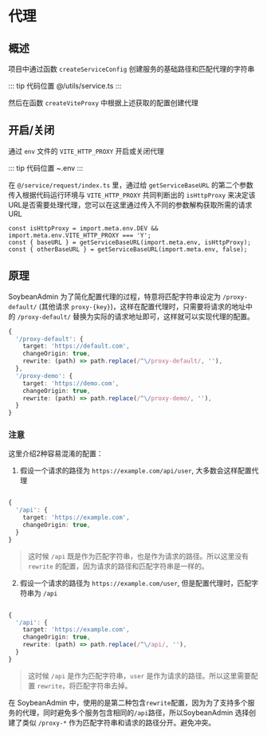 # 代理

## 概述

项目中通过函数 `createServiceConfig` 创建服务的基础路径和匹配代理的字符串

::: tip 代码位置
@/utils/service.ts
:::

然后在函数 `createViteProxy` 中根据上述获取的配置创建代理

## 开启/关闭

通过 `env` 文件的 `VITE_HTTP_PROXY` 开启或关闭代理

::: tip 代码位置
~.env
:::

在 `@/service/request/index.ts` 里，通过给 `getServiceBaseURL` 的第二个参数传入根据代码运行环境与 `VITE_HTTP_PROXY` 共同判断出的 `isHttpProxy` 来决定该URL是否需要处理代理，您可以在这里通过传入不同的参数解构获取所需的请求URL

```
const isHttpProxy = import.meta.env.DEV && import.meta.env.VITE_HTTP_PROXY === 'Y';
const { baseURL } = getServiceBaseURL(import.meta.env, isHttpProxy);
const { otherBaseURL } = getServiceBaseURL(import.meta.env, false);
```

## 原理

SoybeanAdmin 为了简化配置代理的过程，特意将匹配字符串设定为 `/proxy-default/` (其他请求 `proxy-{key}`)，这样在配置代理时，只需要将请求的地址中的 `/proxy-default/` 替换为实际的请求地址即可，这样就可以实现代理的配置。

```ts
{
  '/proxy-default': {
    target: 'https://default.com',
    changeOrigin: true,
    rewrite: (path) => path.replace(/^\/proxy-default/, ''),
  },
  '/proxy-demo': {
    target: 'https://demo.com',
    changeOrigin: true,
    rewrite: (path) => path.replace(/^\/proxy-demo/, ''),
  }
}
```

### 注意

这里介绍2种容易混淆的配置：

1. 假设一个请求的路径为 `https://example.com/api/user`, 大多数会这样配置代理

```ts

{
  '/api': {
    target: 'https://example.com',
    changeOrigin: true,
  }
}

```

> 这时候 `/api` 既是作为匹配字符串，也是作为请求的路径。所以这里没有 `rewrite` 的配置，因为请求的路径和匹配字符串是一样的。

2. 假设一个请求的路径为 `https://example.com/user`, 但是配置代理时，匹配字符串为 `/api`

```ts

{
  '/api': {
    target: 'https://example.com',
    changeOrigin: true,
    rewrite: (path) => path.replace(/^\/api/, ''),
  }
}

```
> 这时候 `/api` 是作为匹配字符串，`user` 是作为请求的路径。所以这里需要配置 `rewrite`，将匹配字符串去掉。

在 SoybeanAdmin 中，使用的是第二种包含`rewrite`配置，因为为了支持多个服务的代理，同时避免多个服务包含相同的`/api`路径，所以SoybeanAdmin 选择创建了类似 `/proxy-*` 作为匹配字符串和请求的路径分开。避免冲突。

